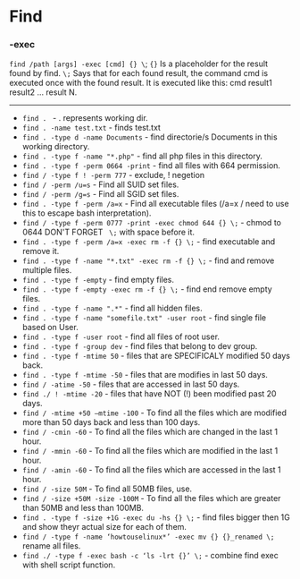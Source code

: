 # Find

### -exec
`find /path [args] -exec [cmd] {} \`;
`{}` Is a placeholder for the result found by find.
`\;` Says that for each found result, the command cmd is executed once with the found result.
It is executed like this: cmd result1 result2 … result N.

---

* `find . `  - . represents working dir.
* `find . -name test.txt` - finds test.txt
* `find . -type d -name Documents` -  find directorie/s Documents in this working directory.
* `find . -type f -name "*.php"` - find all php files in this directory.
* `find . -type f -perm 0664 -print` - find all files with 664 permission.
* `find / -type f ! -perm 777` - exclude, ! negetion
* `find / -perm /u=s` - Find all SUID set files.
* `find / -perm /g=s` - Find all SGID set files.
* `find . -type f -perm /a=x` - Find all executable files (/a=x  / need to use this to escape bash interpretation).
* `find / -type f -perm 0777 -print -exec chmod 644 {} \;` - chmod to 0644 DON'T FORGET ` \;` with space before it.
* `find . -type f -perm /a=x -exec rm -f {} \;` - find executable and remove it.
* `find . -type f -name "*.txt" -exec rm -f {} \;` - find and remove multiple files.
* `find . -type f -empty` - find empty files.
* `find . -type f -empty -exec rm -f {} \;` - find end remove empty files.
* `find . -type f -name ".*"` - find all hidden files.
* `find . -type f -name "somefile.txt" -user root` - find single file based on User.
* `find . -type f -user root` - find all files of root user.
* `find . -type f -group dev` - find files that belong to dev group.
* `find . -type f -mtime 50` - files that are SPECIFICALY modified 50 days back. 
* `find . -type f -mtime -50` - files that are modifies in last 50 days.
* `find / -atime -50` - files that are accessed in last 50 days.
* `find ./ ! -mtime -20` - files that have NOT (!) been modified past 20 days.
* `find / -mtime +50 –mtime -100` - To find all the files which are modified more than 50 days back and less than 100 days.
* `find / -cmin -60` - To find all the files which are changed in the last 1 hour.
* `find / -mmin -60` - To find all the files which are modified in the last 1 hour.
* `find / -amin -60` - To find all the files which are accessed in the last 1 hour.
* `find / -size 50M` - To find all 50MB files, use.
* `find / -size +50M -size -100M` - To find all the files which are greater than 50MB and less than 100MB.
* `find . -type f -size +1G -exec du -hs {} \;` - find files bigger then 1G and show theyr actual size for each of them.
* `find / -type f -name ‘howtouselinux*’ -exec mv {} {}_renamed \;` rename all files.
* `find ./ -type f -exec bash -c ‘ls -lrt {}’ \;` - combine find exec with shell script function.


